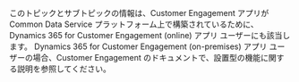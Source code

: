 このトピックとサブトピックの情報は、Customer Engagement アプリが Common Data Service プラットフォーム上で構築されているために、Dynamics 365 for Customer Engagement (online) アプリ ユーザーにも該当します。 Dynamics 365 for Customer Engagement (on-premises) アプリ ユーザーの場合、Customer Engagement のドキュメントで、設置型の機能に関する説明を参照してください。 